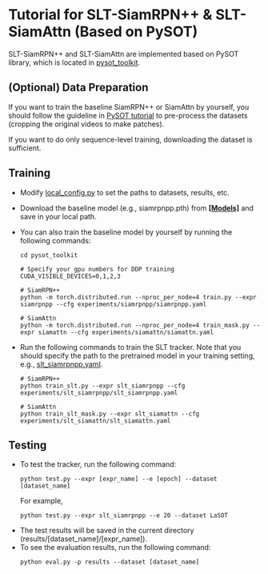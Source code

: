 # Tutorial for SLT-SiamRPN++ & SLT-SiamAttn (Based on PySOT)

SLT-SiamRPN++ and SLT-SiamAttn are implemented based on PySOT library, which is located in [pysot_toolkit](../pysot_toolkit).

## (Optional) Data Preparation
If you want to train the baseline SiamRPN++ or SiamAttn by yourself, you should follow the guideline in [PySOT tutorial](https://github.com/STVIR/pysot/blob/master/TRAIN.md) to pre-process the datasets (cropping the original videos to make patches).

If you want to do only sequence-level training, downloading the dataset is sufficient.


## Training

* Modify [local_config.py](../pysot_toolkit/pysot/core/local_config.py) to set the paths to datasets, results, etc. 
* Download the baseline model (e.g., siamrpnpp.pth) from [**[Models]**](https://drive.google.com/drive/folders/1gv7dIw6ywS47pjBkDWUrtWjdpjieyD6O?usp=sharing) and save in your local path.
* You can also train the baseline model by yourself by running the following commands:
  ```
  cd pysot_toolkit
  
  # Specify your gpu numbers for DDP training
  CUDA_VISIBLE_DEVICES=0,1,2,3
  
  # SiamRPN++
  python -m torch.distributed.run --nproc_per_node=4 train.py --expr siamrpnpp --cfg experiments/siamrpnpp/siamrpnpp.yaml
  
  # SiamAttn
  python -m torch.distributed.run --nproc_per_node=4 train_mask.py --expr siamattn --cfg experiments/siamattn/siamattn.yaml
  ```
  
* Run the following commands to train the SLT tracker. Note that you should specify the path to the pretrained model in your training setting, e.g., [slt_siamrpnpp.yaml](../pysot_toolkit/experiments/slt_siamrpnpp/slt_siamrpnpp.yaml).
  ```
  # SiamRPN++
  python train_slt.py --expr slt_siamrpnpp --cfg experiments/slt_siamrpnpp/slt_siamrpnpp.yaml
  
  # SiamAttn
  python train_slt_mask.py --expr slt_siamattn --cfg experiments/slt_siamattn/slt_siamattn.yaml
  ```


## Testing

* To test the tracker, run the following command:
  ```
  python test.py --expr [expr_name] --e [epoch] --dataset [dataset_name]
  ```
  For example,
  ```
  python test.py --expr slt_siamrpnpp --e 20 --dataset LaSOT
  ```
* The test results will be saved in the current directory (results/[dataset_name]/[expr_name]).
* To see the evaluation results, run the following command:
  ```
  python eval.py -p results --dataset [dataset_name]
  ```